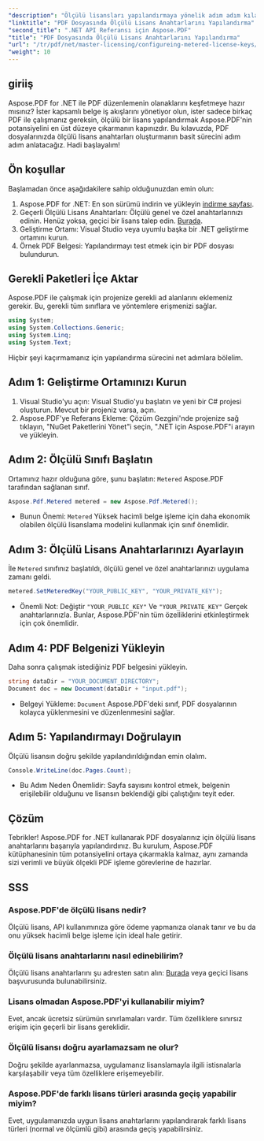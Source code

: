 ```yaml
---
"description": "Ölçülü lisansları yapılandırmaya yönelik adım adım kılavuzumuzla Aspose.PDF for .NET'in tüm potansiyelini ortaya çıkarın. İster kapsamlı PDF iş akışlarıyla ilgileniyor olun, ister küçük ayarlamalar yapıyor olun."
"linktitle": "PDF Dosyasında Ölçülü Lisans Anahtarlarını Yapılandırma"
"second_title": ".NET API Referansı için Aspose.PDF"
"title": "PDF Dosyasında Ölçülü Lisans Anahtarlarını Yapılandırma"
"url": "/tr/pdf/net/master-licensing/configureing-metered-license-keys/"
"weight": 10
---
```


## giriiş

Aspose.PDF for .NET ile PDF düzenlemenin olanaklarını keşfetmeye hazır mısınız? İster kapsamlı belge iş akışlarını yönetiyor olun, ister sadece birkaç PDF ile çalışmanız gereksin, ölçülü bir lisans yapılandırmak Aspose.PDF'nin potansiyelini en üst düzeye çıkarmanın kapınızdır. Bu kılavuzda, PDF dosyalarınızda ölçülü lisans anahtarları oluşturmanın basit sürecini adım adım anlatacağız. Hadi başlayalım!

## Ön koşullar

Başlamadan önce aşağıdakilere sahip olduğunuzdan emin olun:

1. Aspose.PDF for .NET: En son sürümü indirin ve yükleyin [indirme sayfası](https://releases.aspose.com/pdf/net/).
2. Geçerli Ölçülü Lisans Anahtarları: Ölçülü genel ve özel anahtarlarınızı edinin. Henüz yoksa, geçici bir lisans talep edin. [Burada](https://purchase.aspose.com/temporary-license/).
3. Geliştirme Ortamı: Visual Studio veya uyumlu başka bir .NET geliştirme ortamını kurun.
4. Örnek PDF Belgesi: Yapılandırmayı test etmek için bir PDF dosyası bulundurun.

## Gerekli Paketleri İçe Aktar

Aspose.PDF ile çalışmak için projenize gerekli ad alanlarını eklemeniz gerekir. Bu, gerekli tüm sınıflara ve yöntemlere erişmenizi sağlar.

```csharp
using System;
using System.Collections.Generic;
using System.Linq;
using System.Text;
```

Hiçbir şeyi kaçırmamanız için yapılandırma sürecini net adımlara bölelim.

## Adım 1: Geliştirme Ortamınızı Kurun

1. Visual Studio'yu açın: Visual Studio'yu başlatın ve yeni bir C# projesi oluşturun. Mevcut bir projeniz varsa, açın.
2. Aspose.PDF'ye Referans Ekleme: Çözüm Gezgini'nde projenize sağ tıklayın, "NuGet Paketlerini Yönet"i seçin, ".NET için Aspose.PDF"i arayın ve yükleyin.

## Adım 2: Ölçülü Sınıfı Başlatın

Ortamınız hazır olduğuna göre, şunu başlatın: `Metered` Aspose.PDF tarafından sağlanan sınıf.

```csharp
Aspose.Pdf.Metered metered = new Aspose.Pdf.Metered();
```

- Bunun Önemi: `Metered` Yüksek hacimli belge işleme için daha ekonomik olabilen ölçülü lisanslama modelini kullanmak için sınıf önemlidir.

## Adım 3: Ölçülü Lisans Anahtarlarınızı Ayarlayın

İle `Metered` sınıfınız başlatıldı, ölçülü genel ve özel anahtarlarınızı uygulama zamanı geldi.

```csharp
metered.SetMeteredKey("YOUR_PUBLIC_KEY", "YOUR_PRIVATE_KEY");
```

- Önemli Not: Değiştir `"YOUR_PUBLIC_KEY"` Ve `"YOUR_PRIVATE_KEY"` Gerçek anahtarlarınızla. Bunlar, Aspose.PDF'nin tüm özelliklerini etkinleştirmek için çok önemlidir.

## Adım 4: PDF Belgenizi Yükleyin

Daha sonra çalışmak istediğiniz PDF belgesini yükleyin.

```csharp
string dataDir = "YOUR_DOCUMENT_DIRECTORY";
Document doc = new Document(dataDir + "input.pdf");
```

- Belgeyi Yükleme: `Document` Aspose.PDF'deki sınıf, PDF dosyalarının kolayca yüklenmesini ve düzenlenmesini sağlar.

## Adım 5: Yapılandırmayı Doğrulayın

Ölçülü lisansın doğru şekilde yapılandırıldığından emin olalım.

```csharp
Console.WriteLine(doc.Pages.Count);
```

- Bu Adım Neden Önemlidir: Sayfa sayısını kontrol etmek, belgenin erişilebilir olduğunu ve lisansın beklendiği gibi çalıştığını teyit eder.

## Çözüm

Tebrikler! Aspose.PDF for .NET kullanarak PDF dosyalarınız için ölçülü lisans anahtarlarını başarıyla yapılandırdınız. Bu kurulum, Aspose.PDF kütüphanesinin tüm potansiyelini ortaya çıkarmakla kalmaz, aynı zamanda sizi verimli ve büyük ölçekli PDF işleme görevlerine de hazırlar.

## SSS

### Aspose.PDF'de ölçülü lisans nedir?  
Ölçülü lisans, API kullanımınıza göre ödeme yapmanıza olanak tanır ve bu da onu yüksek hacimli belge işleme için ideal hale getirir.

### Ölçülü lisans anahtarlarını nasıl edinebilirim?  
Ölçülü lisans anahtarlarını şu adresten satın alın: [Burada](https://purchase.aspose.com/buy) veya geçici lisans başvurusunda bulunabilirsiniz.

### Lisans olmadan Aspose.PDF'yi kullanabilir miyim?  
Evet, ancak ücretsiz sürümün sınırlamaları vardır. Tüm özelliklere sınırsız erişim için geçerli bir lisans gereklidir.

### Ölçülü lisansı doğru ayarlamazsam ne olur?  
Doğru şekilde ayarlanmazsa, uygulamanız lisanslamayla ilgili istisnalarla karşılaşabilir veya tüm özelliklere erişemeyebilir.

### Aspose.PDF'de farklı lisans türleri arasında geçiş yapabilir miyim?  
Evet, uygulamanızda uygun lisans anahtarlarını yapılandırarak farklı lisans türleri (normal ve ölçümlü gibi) arasında geçiş yapabilirsiniz.